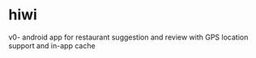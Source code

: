 # hiwi
v0- android app for restaurant suggestion and review with GPS location support and in-app cache
